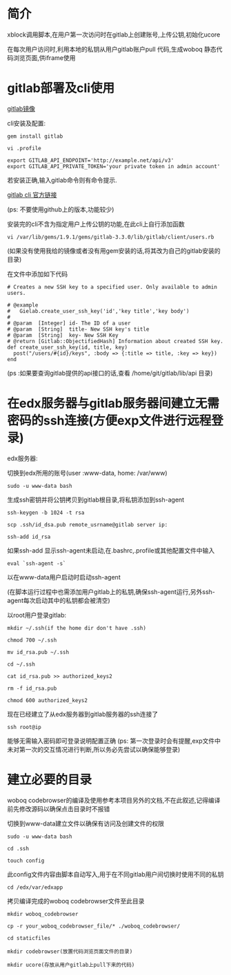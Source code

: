 简介
======

xblock调用脚本,在用户第一次访问时在gitlab上创建账号,上传公钥,初始化ucore

在每次用户访问时,利用本地的私钥从用户gitlab账户pull 代码,生成woboq 静态代码浏览页面,供iframe使用


gitlab部署及cli使用
======
[gitlab镜像](http://www.turnkeylinux.org/gitlab)

cli安装及配置:

    gem install gitlab
    
    vi .profile
    
    export GITLAB_API_ENDPOINT='http://example.net/api/v3'
    export GITLAB_API_PRIVATE_TOKEN='your private token in admin account'

若安装正确,输入gitlab命令则有命令提示.

[gitlab cli 官方链接](http://narkoz.github.io/gitlab/)

(ps: 不要使用github上的版本,功能较少)

安装完的cli不含为指定用户上传公钥的功能,在此cli上自行添加函数

    vi /var/lib/gems/1.9.1/gems/gitlab-3.3.0/lib/gitlab/client/users.rb
(如果没有使用我给的镜像或者没有用gem安装的话,将其改为自己的gitlab安装的目录)

在文件中添加如下代码

    # Creates a new SSH key to a specified user. Only available to admin users.

    # @example
    #   Gielab.create_user_ssh_key('id','key title','key body')
    #
    # @param  [Integer] id- The ID of a user
    # @param  [String]  title- New SSH key's title
    # @param  [String]  key- New SSH Key
    # @return [Gitlab::ObjectifiedHash] Information about created SSH key.
    def create_user_ssh_key(id, title, key)
      post("/users/#{id}/keys", :body => {:title => title, :key => key})
    end
    
(ps :如果要查询gitlab提供的api接口的话,查看 /home/git/gitlab/lib/api 目录)


在edx服务器与gitlab服务器间建立无需密码的ssh连接(方便exp文件进行远程登录)
======

edx服务器:

切换到edx所用的账号(user :www-data, home: /var/www)

    sudo -u www-data bash
    
生成ssh密钥并将公钥拷贝到gitlab根目录,将私钥添加到ssh-agent

    ssh-keygen -b 1024 -t rsa
    
    scp .ssh/id_dsa.pub remote_usrname@gitlab server ip:
    
    ssh-add id_rsa
    
如果ssh-add 显示ssh-agent未启动,在.bashrc,.profile或其他配置文件中输入

    eval `ssh-agent -s`
    
以在www-data用户启动时启动ssh-agent

(在脚本运行过程中也需添加用户gitlab上的私钥,确保ssh-agent运行,另外ssh-agent每次启动其中的私钥都会被清空)

以root用户登录gitlab:

    mkdir ~/.ssh(if the home dir don't have .ssh)
    
    chmod 700 ~/.ssh
    
    mv id_rsa.pub ~/.ssh
    
    cd ~/.ssh
    
    cat id_rsa.pub >> authorized_keys2
    
    rm -f id_rsa.pub
    
    chmod 600 authorized_keys2
    
现在已经建立了从edx服务器到gitlab服务器的ssh连接了

    ssh root@ip
    
能够无需输入密码即可登录说明配置正确
(ps: 第一次登录时会有提醒,exp文件中未对第一次的交互情况进行判断,所以务必先尝试以确保能够登录)


建立必要的目录
======
woboq codebrowser的编译及使用参考本项目另外的文档,不在此叙述,记得编译前先修改源码以确保点击目录时不报错


切换到www-data建立文件以确保有访问及创建文件的权限

    sudo -u www-data bash
    
    cd .ssh
    
    touch config
    
此config文件内容由脚本自动写入,用于在不同gitlab用户间切换时使用不同的私钥

    cd /edx/var/edxapp
    
拷贝编译完成的woboq codebrowser文件至此目录

    mkdir woboq_codebrowser
   
    cp -r your_woboq_codebrowser_file/* ./woboq_codebrowser/
    
    cd staticfiles
    
    mkdir codebrowser(放置代码浏览页面文件的目录)
    
    mkdir ucore(存放从用户gitlab上pull下来的代码)




